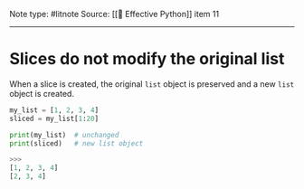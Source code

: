 Note type: #litnote
Source: [[📖 Effective Python]] item 11

---
# Slices do not modify the original list
When a slice is created, the original `list` object is preserved and a new `list` object is created.
```python
my_list = [1, 2, 3, 4]
sliced = my_list[1:20]

print(my_list)	# unchanged
print(sliced)	# new list object

>>>
[1, 2, 3, 4]
[2, 3, 4]
```